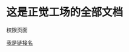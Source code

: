 <!-- TITLE: Home -->
<!-- SUBTITLE: A quick summary of Home -->

# 这是正觉工场的全部文档
权限页面

[我是链接名](http://www.izhangbo.cn, "我是标题")
